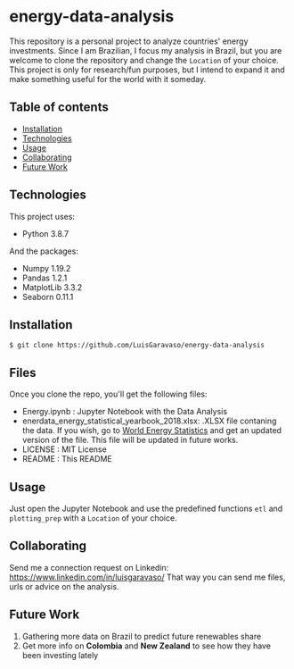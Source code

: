 # energy-data-analysis
This repository is a personal project to analyze countries' energy investments.
Since I am Brazilian, I focus my analysis in Brazil, but you are welcome to clone the repository and change the `Location` of your choice.
This project is only for research/fun purposes, but I intend to expand it and make something useful for the world with it someday.

## Table of contents
* [Installation](#Installation)
* [Technologies]($Technologies)
* [Usage](#Usage)
* [Collaborating](#Collaborating)
* [Future Work](#Future-Work)

## Technologies

This project uses:

* Python 3.8.7

And the packages:

* Numpy 1.19.2
* Pandas 1.2.1
* MatplotLib 3.3.2
* Seaborn 0.11.1

## Installation

```
$ git clone https://github.com/LuisGaravaso/energy-data-analysis
```

## Files

Once you clone the repo, you'll get the following files:

* Energy.ipynb : Jupyter Notebook with the Data Analysis
* enerdata_energy_statistical_yearbook_2018.xlsx: .XLSX file contaning the data.
  If you wish, go to [World Energy Statistics](https://yearbook.enerdata.net/) and get an updated version of the file.
  This file will be updated in future works.
* LICENSE : MIT License
* README : This README

## Usage

Just open the Jupyter Notebook and use the predefined functions `etl` and `plotting_prep` with a `Location` of your choice.

## Collaborating

Send me a connection request on Linkedin: https://www.linkedin.com/in/luisgaravaso/
That way you can send me files, urls or advice on the analysis.

## Future Work

1. Gathering more data on Brazil to predict future renewables share
2. Get more info on **Colombia** and **New Zealand** to see how they have been investing lately
